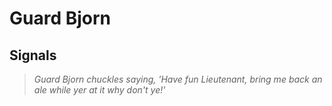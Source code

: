 # Guard Bjorn


## Signals

>*Guard Bjorn chuckles saying, 'Have fun Lieutenant, bring me back an ale while yer at it why don't ye!'*